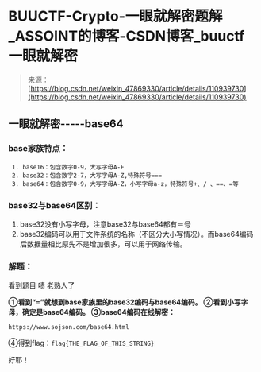 <!--yml
category: 未分类
date: 2022-04-26 14:34:32
-->

# BUUCTF-Crypto-一眼就解密题解_ASSOINT的博客-CSDN博客_buuctf 一眼就解密

> 来源：[https://blog.csdn.net/weixin_47869330/article/details/110939730](https://blog.csdn.net/weixin_47869330/article/details/110939730)

## 一眼就解密-----base64

### base家族特点：

```
 1. base16：包含数字0-9，大写字母A-F
 2. base32：包含数字2-7，大写字母A-Z,特殊符号===
 3. base64：包含数字0-9，大写字母A-Z，小写字母a-z，特殊符号+、/ 、==、=等 
```

### base32与base64区别：

1.  base32没有小写字母，注意base32与base64都有＝号
2.  base32编码可以用于文件系统的名称（不区分大小写情况）。而base64编码后数据量相比原先不是增加很多，可以用于网络传输。

### 解题：

看到题目 啧 老熟人了

**①看到“=”就想到base家族里的base32编码与base64编码。
②看到小写字母，确定是base64编码。
③base64编码在线解密：**

```
https://www.sojson.com/base64.html 
```

④得到flag：`flag{THE_FLAG_OF_THIS_STRING}`

好耶！